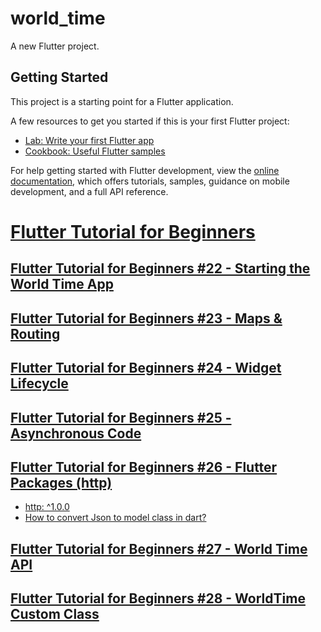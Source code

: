 # world_time

A new Flutter project.

## Getting Started

This project is a starting point for a Flutter application.

A few resources to get you started if this is your first Flutter project:

- [Lab: Write your first Flutter app](https://docs.flutter.dev/get-started/codelab)
- [Cookbook: Useful Flutter samples](https://docs.flutter.dev/cookbook)

For help getting started with Flutter development, view the
[online documentation](https://docs.flutter.dev/), which offers tutorials,
samples, guidance on mobile development, and a full API reference.

# [Flutter Tutorial for Beginners](https://www.youtube.com/playlist?list=PL4cUxeGkcC9jLYyp2Aoh6hcWuxFDX6PBJ)
## [Flutter Tutorial for Beginners #22 - Starting the World Time App](https://www.youtube.com/watch?v=WghpP9W2vXo&list=PL4cUxeGkcC9jLYyp2Aoh6hcWuxFDX6PBJ&index=23)
## [Flutter Tutorial for Beginners #23 - Maps & Routing](https://www.youtube.com/watch?v=WG5tJIAq5b0&list=PL4cUxeGkcC9jLYyp2Aoh6hcWuxFDX6PBJ&index=23)
## [Flutter Tutorial for Beginners #24 - Widget Lifecycle](https://www.youtube.com/watch?v=pDzQGolJayE&list=PL4cUxeGkcC9jLYyp2Aoh6hcWuxFDX6PBJ&index=25)
## [Flutter Tutorial for Beginners #25 - Asynchronous Code](https://www.youtube.com/watch?v=nHsxIQ9KMn0&list=PL4cUxeGkcC9jLYyp2Aoh6hcWuxFDX6PBJ&index=26)
## [Flutter Tutorial for Beginners #26 - Flutter Packages (http)](https://www.youtube.com/watch?v=WdXcJdhWcEY&list=PL4cUxeGkcC9jLYyp2Aoh6hcWuxFDX6PBJ&index=27)
* [http: ^1.0.0](https://pub.dev/packages/http/example)
* [How to convert Json to model class in dart?](https://stackoverflow.com/questions/71946696/how-to-convert-json-to-model-class-in-dart)
## [Flutter Tutorial for Beginners #27 - World Time API](https://www.youtube.com/watch?v=AqsmaT1U6sQ&list=PL4cUxeGkcC9jLYyp2Aoh6hcWuxFDX6PBJ&index=27)
## [Flutter Tutorial for Beginners #28 - WorldTime Custom Class](https://www.youtube.com/watch?v=9lCQhwo8WT4&list=PL4cUxeGkcC9jLYyp2Aoh6hcWuxFDX6PBJ&index=28)